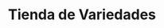 ---
title: "Tienda de Variedades"
url: /el-alto/tienda-de-variedades-avenida-civica/
shop: comodidad
---